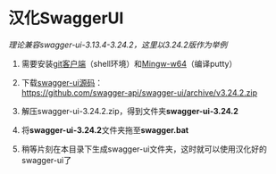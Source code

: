 # 汉化SwaggerUI

*理论兼容swagger-ui-3.13.4-3.24.2，这里以3.24.2版作为举例*  

1. 需要安装[git客户端](https://git-scm.com/download/win)（shell环境）和[Mingw-w64](https://sourceforge.net/projects/mingw-w64/files/)（编译putty）

2. 下载[swagger-ui源码](https://github.com/swagger-api/swagger-ui/releases)：  
    https://github.com/swagger-api/swagger-ui/archive/v3.24.2.zip

3. 解压swagger-ui-3.24.2.zip，得到文件夹**swagger-ui-3.24.2**

4. 将**swagger-ui-3.24.2**文件夹拖至**swagger.bat**  

5. 稍等片刻在本目录下生成swagger-ui文件夹，这时就可以使用汉化好的swagger-ui了

